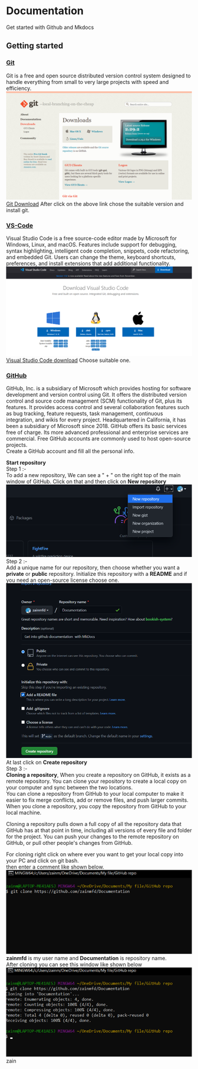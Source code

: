 # Documentation
Get started with Github and Mkdocs




## Getting started  

### [**Git**](https://git-scm.com/) 
 Git is a free and open source distributed version control system designed to handle everything from small to very large projects with speed and efficiency.  
 ![git download](img/git_download.png)
 [Git Download](https://git-scm.com/downloads) After click on the above link chose the suitable version and install git.  

### [**VS-Code**](https://code.visualstudio.com/)  
 Visual Studio Code is a free source-code editor made by Microsoft for Windows, Linux, and macOS. Features include support for debugging, syntax highlighting, intelligent code completion, snippets, code refactoring, and embedded Git. Users can change the theme, keyboard shortcuts, preferences, and install extensions that add additional functionality.
 ![vs code download](img/vscode_download.png)
 [Visual Studio Code download](https://code.visualstudio.com/download) Choose suitable one.

### [**GitHub**](https://github.com/)  
GitHub, Inc. is a subsidiary of Microsoft which provides hosting for software development and version control using Git. It offers the distributed version control and source code management (SCM) functionality of Git, plus its features. It provides access control and several collaboration features such as bug tracking, feature requests, task management, continuous integration, and wikis for every project. Headquartered in California, it has been a subsidiary of Microsoft since 2018.
GitHub offers its basic services free of charge. Its more advanced professional and enterprise services are commercial. Free GitHub accounts are commonly used to host open-source projects.  
        Create a GitHub account and fill all the personal info.

 **Start repository**  
 Step 1 :-   
 To add a new repository, We can see a " + " on the right top of the main window of GitHub. Click on that and then click on **New repository**  
 ![add repo](img/add_repo.png)  
 Step 2 :-  
 Add a unique name for our repository, then choose whether you want a **private** or **public** repository. Initialize this repository with a **README** and if you need an open-source license choose one. 
 ![main info page of repo](img/main_of_repo.png)  
 At last click on **Create repository**  
 Step 3 :-  
 **Cloning a repository**, When you create a repository on GitHub, it exists as a remote repository. You can clone your repository to create a local copy on your computer and sync between the two locations.  
 You can clone a repository from GitHub to your local computer to make it easier to fix merge conflicts, add or remove files, and push larger commits. When you clone a repository, you copy the repository from GitHub to your local machine.  

Cloning a repository pulls down a full copy of all the repository data that GitHub has at that point in time, including all versions of every file and folder for the project. You can push your changes to the remote repository on GitHub, or pull other people's changes from GitHub.

For cloning right click on where ever you want to get your local copy into your PC and click on git bash.  
then enter a comment like shown below.  
![git bash](img/git_bash.png)  
**zainmfd** is my user name and **Documentation** is repository name.  
After cloning you can see this window like shown below
![after cloning](img/after_cloning.png)
zain


